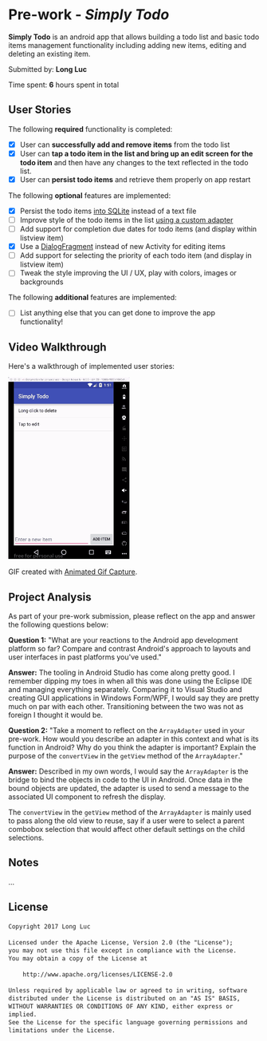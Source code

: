 # Pre-work - *Simply Todo*

**Simply Todo** is an android app that allows building a todo list and basic todo items management functionality including adding new items, editing and deleting an existing item.

Submitted by: **Long Luc**

Time spent: **6** hours spent in total

## User Stories

The following **required** functionality is completed:

* [x] User can **successfully add and remove items** from the todo list
* [x] User can **tap a todo item in the list and bring up an edit screen for the todo item** and then have any changes to the text reflected in the todo list.
* [x] User can **persist todo items** and retrieve them properly on app restart

The following **optional** features are implemented:

* [x] Persist the todo items [into SQLite](http://guides.codepath.com/android/Persisting-Data-to-the-Device#sqlite) instead of a text file
* [ ] Improve style of the todo items in the list [using a custom adapter](http://guides.codepath.com/android/Using-an-ArrayAdapter-with-ListView)
* [ ] Add support for completion due dates for todo items (and display within listview item)
* [x] Use a [DialogFragment](http://guides.codepath.com/android/Using-DialogFragment) instead of new Activity for editing items
* [ ] Add support for selecting the priority of each todo item (and display in listview item)
* [ ] Tweak the style improving the UI / UX, play with colors, images or backgrounds

The following **additional** features are implemented:

* [ ] List anything else that you can get done to improve the app functionality!

## Video Walkthrough

Here's a walkthrough of implemented user stories:


![Video Walkthrough](img/tutorial.gif)

GIF created with [Animated Gif Capture](https://chrome.google.com/webstore/detail/animated-gif-capture/aecmckhhfknljgicfkpbinfkpnijehcm?utm_source=chrome-ntp-icon).

## Project Analysis

As part of your pre-work submission, please reflect on the app and answer the following questions below:

**Question 1:** "What are your reactions to the Android app development platform so far? Compare and contrast Android's approach to layouts and user interfaces in past platforms you've used."

**Answer:** The tooling in Android Studio has come along pretty good. I remember dipping my toes in when all this was done using the Eclipse IDE and managing everything separately. Comparing it to Visual Studio and creating GUI applications in Windows Form/WPF, I would say they are pretty much on par with each other. Transitioning between the two was not as foreign I thought it would be.

**Question 2:** "Take a moment to reflect on the `ArrayAdapter` used in your pre-work. How would you describe an adapter in this context and what is its function in Android? Why do you think the adapter is important? Explain the purpose of the `convertView` in the `getView` method of the `ArrayAdapter`."

**Answer:** Described in my own words, I would say the  `ArrayAdapter` is the bridge to bind the objects in code to the UI in Android. Once data in the bound objects are updated, the adapter is used to send a message to the associated UI component to refresh the display.

The `convertView` in the `getView` method of the `ArrayAdapter` is mainly used to pass along the old view to reuse, say if a user were to select a parent combobox selection that would affect other default settings on the child selections.

## Notes

...

## License

    Copyright 2017 Long Luc

    Licensed under the Apache License, Version 2.0 (the "License");
    you may not use this file except in compliance with the License.
    You may obtain a copy of the License at

        http://www.apache.org/licenses/LICENSE-2.0

    Unless required by applicable law or agreed to in writing, software
    distributed under the License is distributed on an "AS IS" BASIS,
    WITHOUT WARRANTIES OR CONDITIONS OF ANY KIND, either express or implied.
    See the License for the specific language governing permissions and
    limitations under the License.
